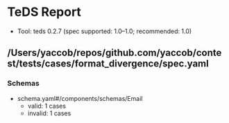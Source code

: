 # TeDS Report

- Tool: teds 0.2.7 (spec supported: 1.0–1.0; recommended: 1.0)

## /Users/yaccob/repos/github.com/yaccob/contest/tests/cases/format_divergence/spec.yaml




### Schemas

- schema.yaml#/components/schemas/Email
  - valid: 1 cases
  - invalid: 1 cases

